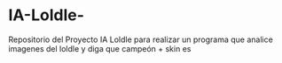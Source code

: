 # IA-Loldle-
Repositorio del Proyecto IA Loldle para realizar un programa que analice imagenes del loldle y diga que campeón + skin es
